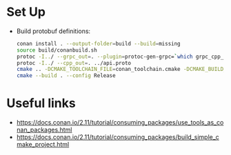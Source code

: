 # Set Up
- Build protobuf definitions:
    ```bash
    conan install . --output-folder=build --build=missing
    source build/conanbuild.sh
    protoc -I../ --grpc_out=. --plugin=protoc-gen-grpc=`which grpc_cpp_plugin` ../api.proto
    protoc -I../ --cpp_out=. ../api.proto
    cmake .. -DCMAKE_TOOLCHAIN_FILE=conan_toolchain.cmake -DCMAKE_BUILD_TYPE=Release
    cmake --build . --config Release
    ```

# Useful links
- https://docs.conan.io/2.11/tutorial/consuming_packages/use_tools_as_conan_packages.html
- https://docs.conan.io/2.11/tutorial/consuming_packages/build_simple_cmake_project.html